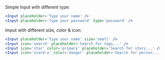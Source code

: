 Simple Input with different type:

```jsx
<Input placeholder='Type your name' />
<Input placeholder='Type your password' type='password' />
```

Imput with different size, color & icon:

```jsx
<Input placeholder='Type your name' size='small' />
<Input icon='search' placeholder='Search for tags...' />
<Input icon='star' color='primary' placeholder='Search for stars...' />
<Input icon='vcard-o' color='danger' placeholder='Search for person...' />
```

